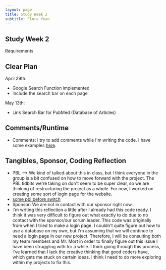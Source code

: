 ```yaml
---
layout: page
title: Study Week 2
subtitle: Flora Yuan
---
```

## Study Week 2
Requirements
## Clear Plan 
April 29th:
* Google Search Function implemented
* Include the search bar on each page

May 13th: 
* Link Search Bar for PubMed (Database of Articles)

## Comments/Runtime
* Comments: I try to add comments while I'm writing the code.  I have some examples [here](https://github.com/adhithin/lab-kit/commit/5f74eac19c8fffeac6dce786c481139dc2784c0e#diff-3f3f2220cec1e70ea83c19acc461921e51bf7c5821405d1ea9e555a917ff69d2R141-R173).

## Tangibles, Sponsor, Coding Reflection
* PBL --> We kind of talked about this in class, but I think everyone in the group is a bit confused on how to move forward with the project.  The PBL tidbits we're taking on don't seem to be super clear, so we are thinking of restructuring the project as a whole.  For now, I worked on creating some sort of login page for the website.
* [some pbl before switch](https://github.com/adhithin/lab-kit/commit/5f74eac19c8fffeac6dce786c481139dc2784c0e)
* Sponsor: We are not in contact with our sponsor right now.
* I'm writing this reflection a little after I already had this code ready.  I think it was very difficult to figure out what exactly to do due to no contact with the sponsor/our scrum leader.  This code was originally from when I tried to make a login page.  I couldn't quite figure out how to use a database on my own, but I'm assuming that we will continue to need a login page in our new project.  Therefore, I will be consulting both my team members and Mr. Mort in order to finally figure out this issue I have been struggling with for a while.  I think going through this process, I've learned that I lack the creative thinking that good coders have, which gets me stuck on certain ideas.  I think I need to do more exploring within my projects to fix this. 